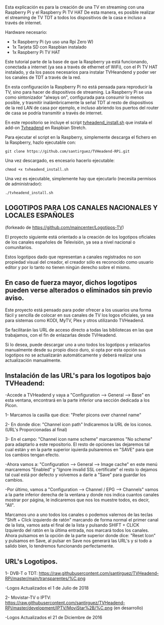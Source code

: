 Esta explicación es para la creación de una TV en streaming con una Raspberry Pi y el Raspberry Pi TV HAT
De esta manera, es posible realizar el streaming de TV TDT a todos los dispositivos de la casa e incluso a través de internet.

Hardware necesario:
- 1x Raspberry Pi (yo uso una Rpi Zero W) 
- 1x Tarjeta SD con Raspbian instalado
- 1x Raspberry Pi TV HAT



Este tutorial parte de la base de que la Raspberry ya está funcionando, conectada a internet (ya sea a través de ethernet of WiFi), con el Pi TV HAT instalado, y da los pasos necesarios para instalar TVHeandend y poder ver los canales de TDT a través de la red.

En esta configuración la Raspberry Pi no está pensada para reproducir la TV, sino para hacer de dispositivos de streaming.
La Raspberry Pi se usa como sintonizador "always on", configurada para consumir lo menos posible, y trasmitir inalámbricamente la señal TDT al resto de dispositivos de la red LAN de casa por ejemplo, e incluso abriendo los puertos del router de casa se podría transmitir a través de internet.

En este repositorio se incluye el script [tvheadend_install.sh](tvheadend_install.sh) que instala el add-on [Tvheadend](https://tvheadend.org/) en Raspbian Stretch.

Para ejecutar el script en la Raspberry, simplemente descarga el fichero en la Raspberry, hazlo ejecutable con:

`git clone https://github.com/santirguez/TVHeadend-RPi.git`

Una vez descargado, es encesario hacerlo ejecutable:

`chmod +x tvheadend_install.sh`

Una vez es ejecutable, simplemente hay que ejecutarlo (necesita permisos de administrador):

`./tvheadend_install.sh`


## LOGOTIPOS PARA LOS CANALES NACIONALES Y LOCALES ESPAÑOLES 
  (forkeado de https://github.com/maincenter/Logotipos-TV)
  
El proyecto siguiente está orientado a la creación de los logotipos oficiales de los canales españoles de Televisión, ya sea a nivel nacional o comunitarios.

Estos logotipos dado que representan a canales registrados no son propiedad visual del creador, el creador sólo es reconocido como usuario editor y por lo tanto no tienen ningún derecho sobre el mismo.

En caso de fuerza mayor, dichos logotipos pueden verse alterados o eliminados sin previo aviso.
--------------------------------------------------------------------------------------------------------------------
Este proyecto está pensado para poder ofrecer a los usuarios una forma fácil y sencilla de colocar en sus canales de TV los logos oficiales, ya sea para sistemas como KODI, MyTV, Plex y otros utilizando TVHeadend.

Se facilitarán las URL de acceso directo a todas las bibliotecas en las que trabajamos, con el fin de enlazarlas desde TVHeadend.

Si lo desea, puede descargar uno a uno todos los logotipos y enlazarlos manualmente desde su propio disco duro, si opta por esta opción sus logotipos no se actualizarán automáticamente y deberá realizar una actualización manualmente.

Instalación de las URL's para los logotipos bajo TVHeadend:
--------------------------------------------------------------------------------------------------------------------
-Accede a TVHeadend y vaya a "Configuration --> General --> Base" en esta ventana, encontrará en la parte inferior una sección dedicada a los Picon.

1- Marcamos la casilla que dice: "Prefer picons over channel name"

2- En donde dice: "Channel icon path" Indicaremos la URL de los iconos. (URL's Proporcionadas al final)

3- En el campo: "Channel icon name scheme" marcaremos "No scheme" para adaptarlo a este repositorio.
El resto de opciones las dejaremos tal cual están y en la parte superior iquierda pulsaremos en "SAVE" para que los cambios tengan efecto.

-Ahora vamos a: "Configuration --> General --> Image cache" en este menú marcaremos "Enabled" y "Ignore invalid SSL certificate" el  resto lo dejamos tal cual está por defecto y volvemos a darle a "Save" para guardar los cambios.

-Por último, vamos a "Configuration --> Channel / EPG --> Channels" vamos a la parte inferior derecha de la ventana y donde nos indica cuantos canales mostrar por página, le indicaremos que nos los muestre todos, es decir, "All".

Marcamos uno a uno todos los canales o podemos valernos de las teclas "Shift + Click izquierdo de ratón" marcando de forma normal el primer canal de la lista, vamos asta el final de la lista y pulsando SHIFT + CLICK Izquierdo del ratón en la última entrada, nos marcará todos los canales. Ahora pulsamos en la opción de la parte superior donde dice: "Reset Icon" y pulsamos en Save, al pulsar en Save nos generará las URL's y si todo a salido bien, lo tendremos funcionando perfectamente.

URL's Logotipos.
--------------------------------------------------------------------------------------------------------------------
1- DVB-T o TDT: https://raw.githubusercontent.com/santirguez/TVHeadend-RPi/master/main/transparentes/%C.png

-Logos Actualizados el 1 de Julio de 2018

2- Movistar-TV o IPTV: https://raw.githubusercontent.com/santirguez/TVHeadend-RPi/master/development/IPTV/MoviStar%2B/%C.png (en desarrollo)

-Logos Actualizados el 21 de Diciembre de 2016
